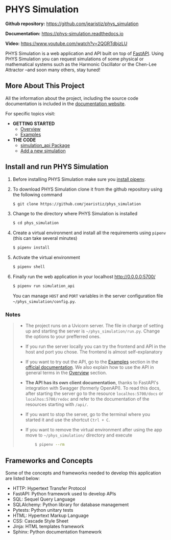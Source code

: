 # PHYS Simulation

**Github repository:** <https://github.com/jearistiz/phys_simulation>

**Documentation:** <https://phys-simulation.readthedocs.io>

**Video:** <https://www.youtube.com/watch?v=2QGRTdbjzLU>

PHYS Simulation is a web application and API built on top of
[FastAPI](https://github.com/tiangolo/fastapi).
Using PHYS Simulation you can request simulations of some physical or
mathematical systems such as the Harmonic Oscillator or the Chen-Lee Attractor
–and soon many others, stay tuned!

## More About This Project

All the information about the project, including the source code documentation is
included in the [documentation website](https://phys-simulation.readthedocs.io/).

For specific topics visit:

* **GETTING STARTED**
  * [Overview](https://phys-simulation.readthedocs.io/en/latest/start/overview.html)
  * [Examples](https://phys-simulation.readthedocs.io/en/latest/start/examples.html)
* **THE CODE**
  * [simulation_api Package](https://phys-simulation.readthedocs.io/en/latest/code_docs/simulation_api.html)
  * [Add a new simulation](https://phys-simulation.readthedocs.io/en/latest/code_docs/new_simulation.html)

## Install and run PHYS Simulation

1. Before installing PHYS Simulation make sure you
  [install pipenv](https://pypi.org/project/pipenv/).

2. To download PHYS Simulation clone it from the github repository using the
  following command

    ```bash
    $ git clone https://github.com/jearistiz/phys_simulation
    ```

3. Change to the directory where PHYS Simulation is installed

    ```bash
    $ cd phys_simulation
    ```

4. Create a virtual environment and install all the requirements using
  ``pipenv`` (this can take several minutes)

    ```bash
    $ pipenv install
    ```

5. Activate the virtual environment

    ```bash
    $ pipenv shell
    ```

6. Finally run the web application in your localhost <http://0.0.0.0:5700/>

    ```bash
    $ pipenv run simulation_api
    ```

    You can manage ``HOST`` and ``PORT`` variables in the server configuration
    file ``~/phys_simulation/config.py``.

### Notes

> - The project runs on a Uvicorn server. The file in charge of setting up and
>   starting the server is ``~/phys_simulation/run.py``. Change the options to
>   your prefferred ones.
>
> - If you run the server locally you can try the frontend and API in the host
>   and port you chose. The frontend is almost self-explanatory
>
> - If you want to try out the API, go to the
>   [Examples](https://phys-simulation.readthedocs.io/en/latest/start/examples.html)
>   section in the [official documentation](https://phys-simulation.readthedocs.io/).
>   We also explain how to use the API in general terms in the
>   [Overview](https://phys-simulation.readthedocs.io/en/latest/start/overview.html)
>   section.
>
> - **The API has its own client documentation**, thanks to FastAPI's
>   integration with Swagger (formerly OpenAPI). To read this docs, after
>   starting the server go to the resource ``localhos:5700/docs`` or
>   ``localhos:5700/redoc`` and refer to the documentation of the resources
>   starting with  ``/api/``.
>
> - If you want to stop the server, go to the terminal where you started it and
>   use the shortcut ``Ctrl + C``.
>
> - If you want to remove the virtual environment after using the app move to
>   ``~/phys_simulation/`` directory and execute
>
>   ```bash
>       $ pipenv --rm
>   ```

## Frameworks and Concepts

Some of the concepts and frameworks needed to develop this application are
listed below:

* HTTP: Hypertext Transfer Protocol
* FastAPI: Python framework used to develop APIs
* SQL: Sequel Query Language
* SQLAlchemy: Python library for database management
* Pytests: Python unitary tests
* HTML: Hypertext Markup Language
* CSS: Cascade Style Sheet
* Jinja: HTML templates framework
* Sphinx: Python documentation framework
